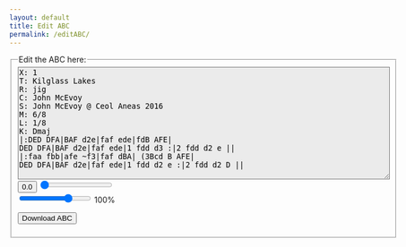 ```yaml
---
layout: default
title: Edit ABC
permalink: /editABC/
---
```

<!-- Draw the dots -->
<div class="output">
	<div id="paper0" class="paper"></div>
</div>

<!-- Group the input and controls for ABC-->
<fieldset style="display: inline-block; vertical-align: middle;">
    <legend>Edit the ABC here:</legend>

<!-- Read the modified ABC and play if requested -->
<span title="Use this sample as a template to edit or create your own ABC files. Don't forget to 'Download ABC' to save your work!">      
<textarea name='abc' id="abc" rows="13" cols="80" style="background-color: #ebebeb" spellcheck="false">
X: 1
T: Kilglass Lakes
R: jig
C: John McEvoy
S: John McEvoy @ Ceol Aneas 2016
M: 6/8
L: 1/8
K: Dmaj
|:DED DFA|BAF d2e|faf ede|fdB AFE|
DED DFA|BAF d2e|faf ede|1 fdd d3 :|2 fdd d2 e ||
|:faa fbb|afe ~f3|faf dBA| (3Bcd B AFE|
DED DFA|BAF d2e|faf ede|1 fdd d2 e :|2 fdd d2 D ||
</textarea>
</span>

<!-- Area to store unrolled ABC -->
<textarea id="processedABC" style="display:none;"></textarea>

<!-- Controls for ABC -->
<form onsubmit="return false" oninput="level.value = flevel.valueAsNumber">
	<span title="Play the ABC you've entered. You can slow down the playback using the Slider.">      
		<div class="audioplayer">
			<button id="pButton" class="playButton"
				onclick="processedABC.value=preProcessABC(abc.value);playABC(processedABC, pButton, playPosition, RSABC.value), APos">
				<div id="APos" class="audioPos">0.0</div>
			</button>
			<input name="playPosition" id="playPosition" type="range" class="audio_control" min="0" max="400" value="0"
				oninput="setABCPosition(value/100)" />
			<div class="speed_control">
				<input name="flevel" id="RSABC" type="range" min="50" max="120" value="100"
					onchange="changeABCspeed(processedABC, pButton, value)">
				<output name="level">100</output>%
			</div>
		</div>
	</span>
	<p class="clear"></p>
   <!-- Allow the user to save their ABC-->
   <span title="Download the ABC you've entered. Don't lose your work!">      
  		<input value='Download ABC' type='button' onclick='downloadABC(document.getElementById("abc").value)' />
   </span>
</form>
</fieldset>

<!-- Show errors -->
<br />
<div id='warnings'></div>

<script type="text/javascript" src="{{ site.mp3_host }}/js/abcjs_editor_3.0-min.js"></script>
<script type="text/javascript" src="{{ site.mp3_host }}/js/musical-ws.js"></script>
<script type="text/javascript" src="{{ site.mp3_host }}/js/abc_controls.js"></script>
<script type='text/javascript'>

function downloadABC(text) {
    var pom = document.createElement('a');
    pom.setAttribute(
        'href',
        'data:application/download;charset=utf-8,' + encodeURIComponent(text)
    );
    pom.setAttribute('download', "edited.abc");

    if (document.createEvent) {
        var event = document.createEvent('MouseEvents');
        event.initEvent('click', true, true);
        pom.dispatchEvent(event);
    } else {
        pom.click();
    }
}

$(document).ready(function()
{
    abc.editor = new ABCJS.Editor("abc", { paper_id: "paper0", midi_id:"midi", warnings_id:"warnings", indicate_changed: "true" });
});
</script>
